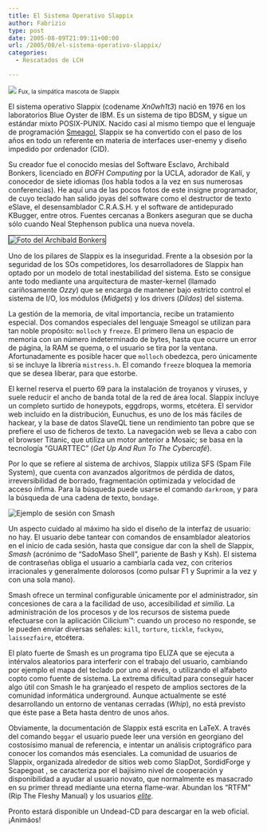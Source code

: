```yaml
---
title: El Sistema Operativo Slappix
author: Fabrizio
type: post
date: 2005-08-09T21:09:11+00:00
url: /2005/08/el-sistema-operativo-slappix/
categories:
  - Rescatados de LCH

---
```

<img src="https://i0.wp.com/www.ffbg.net/faberitius//whip.gif?w=780" data-recalc-dims="1" />  
<small>Fux, la simpática mascota de Slappix</small>

El sistema operativo Slappix (codename _Xn0wh1t3_) nació en 1976 en los laboratorios Blue Oyster de IBM. Es un sistema de tipo BDSM, y sigue un estándar mixto POSIX-PUNIX. Nacido casi al mismo tiempo que el lenguaje de programación [Smeagol][1], Slappix se ha convertido con el paso de los años en todo un referente en materia de interfaces user-enemy y diseño impedido por ordenador (CID). 

Su creador fue el conocido mesías del Software Esclavo, Archibald Bonkers, licenciado en _BOFH Computing_ por la UCLA, adorador de Kalí, y conocedor de siete idiomas (los habla todos a la vez en sus numerosas conferencias). He aquí una de las pocos fotos de este insigne programador, de cuyo teclado han salido joyas del software como el destructor de texto eSlave, el desensamblador C.R.A.S.H. y el software de antidepurado KBugger, entre otros. Fuentes cercanas a Bonkers aseguran que se ducha sólo cuando Neal Stephenson publica una nueva novela.

<img src="https://i0.wp.com/www.ffbg.net/faberitius//archibald.jpg?w=780" border="1" title="Foto del Archibald Bonkers" data-recalc-dims="1" /> 

Uno de los pilares de Slappix es la inseguridad. Frente a la obsesión por la seguridad de los SOs competidores, los desarrolladores de Slappix han optado por un modelo de total inestabilidad del sistema. Esto se consigue ante todo mediante una arquitectura de master-kernel (llamado cariñosamente _Ozzy_) que se encarga de mantener bajo estricto control el sistema de I/O, los módulos (_Midgets_) y los drivers (_Dildos_) del sistema. 

La gestión de la memoria, de vital importancia, recibe un tratamiento especial. Dos comandos especiales del lenguaje Smeagol se utilizan para tan noble propósito: `molloch` y `freeze`. El primero llena un espacio de memoria con un número indeterminado de bytes, hasta que ocurre un error de página, la RAM se quema, o el usuario se tira por la ventana. Afortunadamente es posible hacer que `molloch` obedezca, pero únicamente si se incluye la librería `mistress.h`. El comando `freeze` bloquea la memoria que se desea liberar, para que estorbe.

El kernel reserva el puerto 69 para la instalación de troyanos y viruses, y suele reducir el ancho de banda total de la red de área local. Slappix incluye un completo surtido de honeypots, eggdrops, worms, etcétera. El servidor web incluido en la distribución, Eunuchus, es uno de los más fáciles de hackear, y la base de datos SlaveQL tiene un rendimiento tan pobre que se prefiere el uso de ficheros de texto. La navegación web se lleva a cabo con el browser Titanic, que utiliza un motor anterior a Mosaic; se basa en la tecnología &#8220;GUARTTEC&#8221; (_Get Up And Run To The Cybercafé_).

Por lo que se refiere al sistema de archivos, Slappix utiliza SFS (Spam File System), que cuenta con avanzados algoritmos de pérdida de datos, irreversibilidad de borrado, fragmentación optimizada y velocidad de acceso ínfima. Para la búsqueda puede usarse el comando `darkroom`, y para la búsqueda de una cadena de texto, `bondage`. 

<img src="https://i2.wp.com/www.ffbg.net/faberitius//shell.jpg?w=780" title="Ejemplo de sesión con Smash" data-recalc-dims="1" /> 

Un aspecto cuidado al máximo ha sido el diseño de la interfaz de usuario: no hay. El usuario debe tantear con comandos de ensamblador aleatorios en el inicio de cada sesión, hasta que consigue dar con la shell de Slappix, _Smash_ (acrónimo de &#8220;SadoMaso Shell&#8221;, pariente de Bash y Ksh). El sistema de contraseñas obliga el usuario a cambiarla cada vez, con criterios irracionales y generalmente dolorosos (como pulsar F1 y Suprimir a la vez y con una sola mano).

Smash ofrece un terminal configurable únicamente por el administrador, sin concesiones de cara a la facilidad de uso, accesibilidad _et similia_. La administración de los procesos y de los recursos de sistema puede efectuarse con la aplicación Cilicium&#8482;: cuando un proceso no responde, se le pueden enviar diversas señales: `kill`, `torture`, `tickle`, `fuckyou`, `laissezfaire`, etcétera. 

El plato fuerte de Smash es un programa tipo ELIZA que se ejecuta a intérvalos aleatorios para interferir con el trabajo del usuario, cambiando por ejemplo el mapa del teclado por uno al revés, o utilizando el alfabeto copto como fuente de sistema. La extrema dificultad para conseguir hacer algo útil con Smash le ha granjeado el respeto de amplios sectores de la comunidad informática underground. Aunque actualmente se esté desarrollando un entorno de ventanas cerradas (_Whip_), no está previsto que éste pase a Beta hasta dentro de unos años. 

Obviamente, la documentación de Slappix está escrita en LaTeX. A través del comando `beggar` el usuario puede leer una versión en georgiano del costosísimo manual de referencia, e intentar un análisis criptográfico para conocer los comandos más esenciales. La comunidad de usuarios de Slappix, organizada alrededor de sitios web como SlapDot, SordidForge y Scapegoat , se caracteriza por el bajísimo nivel de cooperación y disponibilidad a ayudar al usuario novato, que normalmente es masacrado en su primer thread mediante una eterna flame-war. Abundan los &#8220;RTFM&#8221; (Rip The Fleshy Manual) y los usuarios [_elite_][2]. 

Pronto estará disponible un Undead-CD para descargar en la web oficial. ¡Animáos!

 [1]: http://fbenedetti.blogalia.com/historias/18094
 [2]: http://dahaka.com/doc/howto/elite.txt